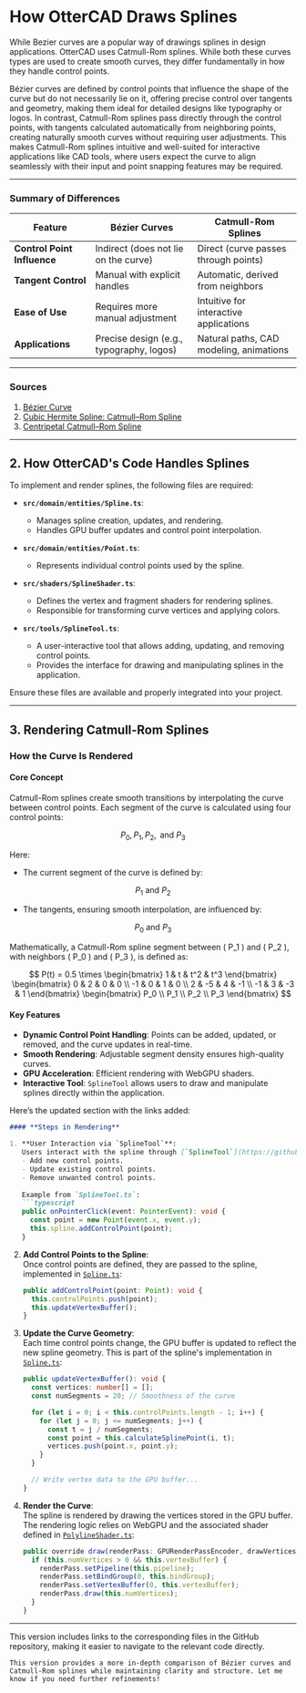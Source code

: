 # **How OtterCAD Draws Splines**

While Bezier curves are a popular way of drawings splines in design applications. OtterCAD uses Catmull-Rom splines. While both these curves types are used to create smooth curves, they differ fundamentally in how they handle control points. 

Bézier curves are defined by control points that influence the shape of the curve but do not necessarily lie on it, offering precise control over tangents and geometry, making them ideal for detailed designs like typography or logos. In contrast, Catmull-Rom splines pass directly through the control points, with tangents calculated automatically from neighboring points, creating naturally smooth curves without requiring user adjustments. This makes Catmull-Rom splines intuitive and well-suited for interactive applications like CAD tools, where users expect the curve to align seamlessly with their input and point snapping features may be required.

---

### **Summary of Differences**

| **Feature**               | **Bézier Curves**                            | **Catmull-Rom Splines**                  |
|---------------------------|---------------------------------------------|------------------------------------------|
| **Control Point Influence** | Indirect (does not lie on the curve)        | Direct (curve passes through points)     |
| **Tangent Control**        | Manual with explicit handles                | Automatic, derived from neighbors        |
| **Ease of Use**            | Requires more manual adjustment             | Intuitive for interactive applications   |
| **Applications**           | Precise design (e.g., typography, logos)    | Natural paths, CAD modeling, animations  |

---

### **Sources**

1. [Bézier Curve](https://en.wikipedia.org/wiki/B%C3%A9zier_curve)  
2. [Cubic Hermite Spline: Catmull–Rom Spline](https://en.wikipedia.org/wiki/Cubic_Hermite_spline#Catmull%E2%80%93Rom_spline)  
3. [Centripetal Catmull–Rom Spline](https://en.wikipedia.org/wiki/Centripetal_Catmull%E2%80%93Rom_spline)

---

## **2. How OtterCAD's Code Handles Splines**

To implement and render splines, the following files are required:

- **`src/domain/entities/Spline.ts`**:
  - Manages spline creation, updates, and rendering.
  - Handles GPU buffer updates and control point interpolation.

- **`src/domain/entities/Point.ts`**:
  - Represents individual control points used by the spline.

- **`src/shaders/SplineShader.ts`**:
  - Defines the vertex and fragment shaders for rendering splines.
  - Responsible for transforming curve vertices and applying colors.

- **`src/tools/SplineTool.ts`**:
  - A user-interactive tool that allows adding, updating, and removing control points.
  - Provides the interface for drawing and manipulating splines in the application.

Ensure these files are available and properly integrated into your project.

---

## **3. Rendering Catmull-Rom Splines**

### **How the Curve Is Rendered**

#### **Core Concept**

Catmull-Rom splines create smooth transitions by interpolating the curve between control points. Each segment of the curve is calculated using four control points:

$$
P_0, P_1, P_2, \text{ and } P_3
$$

Here:

- The current segment of the curve is defined by:

$$
P_1 \text{ and } P_2
$$

- The tangents, ensuring smooth interpolation, are influenced by:

$$
P_0 \text{ and } P_3
$$

Mathematically, a Catmull-Rom spline segment between \( P_1 \) and \( P_2 \), with neighbors \( P_0 \) and \( P_3 \), is defined as:

$$
P(t) = 0.5 \times 
\begin{bmatrix} 
1 & t & t^2 & t^3 
\end{bmatrix}
\begin{bmatrix}
0 & 2 & 0 & 0 \\
-1 & 0 & 1 & 0 \\
2 & -5 & 4 & -1 \\
-1 & 3 & -3 & 1
\end{bmatrix}
\begin{bmatrix} 
P_0 \\ 
P_1 \\ 
P_2 \\ 
P_3 
\end{bmatrix}
$$


#### **Key Features**
- **Dynamic Control Point Handling**: Points can be added, updated, or removed, and the curve updates in real-time.
- **Smooth Rendering**: Adjustable segment density ensures high-quality curves.
- **GPU Acceleration**: Efficient rendering with WebGPU shaders.
- **Interactive Tool**: `SplineTool` allows users to draw and manipulate splines directly within the application.

Here’s the updated section with the links added:

```markdown
#### **Steps in Rendering**

1. **User Interaction via `SplineTool`**:  
   Users interact with the spline through [`SplineTool`](https://github.com/CristianSotomayorGit/WebCAD/blob/master/src/domain/tools/DrawingTools/SplineTool.ts), which provides intuitive controls to:
   - Add new control points.
   - Update existing control points.
   - Remove unwanted control points.
   
   Example from `SplineTool.ts`:
   ```typescript
   public onPointerClick(event: PointerEvent): void {
     const point = new Point(event.x, event.y);
     this.spline.addControlPoint(point);
   }
   ```

2. **Add Control Points to the Spline**:  
   Once control points are defined, they are passed to the spline, implemented in [`Spline.ts`](https://github.com/CristianSotomayorGit/WebCAD/blob/master/src/domain/entities/Spline.ts):
   ```typescript
   public addControlPoint(point: Point): void {
     this.controlPoints.push(point);
     this.updateVertexBuffer();
   }
   ```

3. **Update the Curve Geometry**:  
   Each time control points change, the GPU buffer is updated to reflect the new spline geometry. This is part of the spline's implementation in [`Spline.ts`](https://github.com/CristianSotomayorGit/WebCAD/blob/master/src/domain/entities/Spline.ts):
   ```typescript
   public updateVertexBuffer(): void {
     const vertices: number[] = [];
     const numSegments = 20; // Smoothness of the curve

     for (let i = 0; i < this.controlPoints.length - 1; i++) {
       for (let j = 0; j <= numSegments; j++) {
         const t = j / numSegments;
         const point = this.calculateSplinePoint(i, t);
         vertices.push(point.x, point.y);
       }
     }

     // Write vertex data to the GPU buffer...
   }
   ```

4. **Render the Curve**:  
   The spline is rendered by drawing the vertices stored in the GPU buffer. The rendering logic relies on WebGPU and the associated shader defined in [`PolylineShader.ts`](https://github.com/CristianSotomayorGit/WebCAD/blob/master/src/shaders/PolylineShader.ts):
   ```typescript
   public override draw(renderPass: GPURenderPassEncoder, drawVertices: boolean): void {
     if (this.numVertices > 0 && this.vertexBuffer) {
       renderPass.setPipeline(this.pipeline);
       renderPass.setBindGroup(0, this.bindGroup);
       renderPass.setVertexBuffer(0, this.vertexBuffer);
       renderPass.draw(this.numVertices);
     }
   }
   ```
---

This version includes links to the corresponding files in the GitHub repository, making it easier to navigate to the relevant code directly.
```
This version provides a more in-depth comparison of Bézier curves and Catmull-Rom splines while maintaining clarity and structure. Let me know if you need further refinements!
